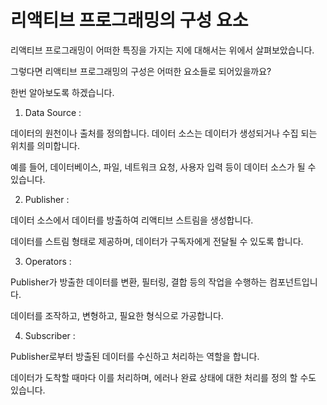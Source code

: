 # 리액티브 프로그래밍의 구성 요소

리액티브 프로그래밍이 어떠한 특징을 가지는 지에 대해서는 위에서 살펴보았습니다.

그렇다면 리액티브 프로그래밍의 구성은 어떠한 요소들로 되어있을까요?

한번 알아보도록 하겠습니다.

1. Data Source :&#x20;

데이터의 원천이나 출처를 정의합니다. 데이터 소스는 데이터가 생성되거나 수집 되는 위치를 의미합니다.

예를 들어, 데이터베이스, 파일, 네트워크 요청, 사용자 입력 등이 데이터 소스가 될 수 있습니다.

2. Publisher :&#x20;

데이터 소스에서 데이터를 방출하여 리액티브 스트림을 생성합니다.&#x20;

데이터를 스트림 형태로 제공하며, 데이터가 구독자에게 전달될 수 있도록 합니다.

3. Operators :&#x20;

Publisher가 방출한 데이터를 변환, 필터링, 결합 등의 작업을 수행하는 컴포넌트입니다.&#x20;

데이터를 조작하고, 변형하고, 필요한 형식으로 가공합니다.

4. Subscriber :&#x20;

Publisher로부터 방출된 데이터를 수신하고 처리하는 역할을 합니다.&#x20;

데이터가 도착할 때마다 이를 처리하며, 에러나 완료 상태에 대한 처리를 정의 할 수도 있습니다.

